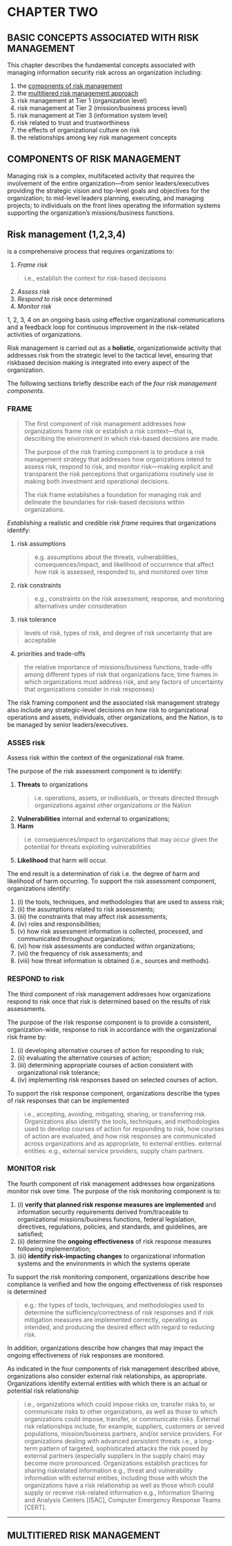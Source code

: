 # CHAPTER TWO
## BASIC CONCEPTS ASSOCIATED WITH RISK MANAGEMENT
This chapter describes the fundamental concepts associated with managing information
security risk across an organization including: 
1. the [components of risk management](#components-of-risk-management)
2. the [multitiered risk management approach](#multitiered-risk-management)
3. risk management at Tier 1 (organization level)
4. risk management at Tier 2 (mission/business process level)
5. risk management at Tier 3 (information system level)
6. risk related to trust and trustworthiness
7. the effects of organizational culture on risk
8. the relationships among key risk management concepts

## COMPONENTS OF RISK MANAGEMENT
Managing risk is a complex, multifaceted activity that requires the involvement of the entire
organization—from senior leaders/executives providing the strategic vision and top-level goals
and objectives for the organization; to mid-level leaders planning, executing, and managing
projects; to individuals on the front lines operating the information systems supporting the
organization’s missions/business functions.

## Risk management (1,2,3,4)
is a comprehensive process that requires organizations to:
1. _Frame risk_
> i.e., establish the context for risk-based decisions
2. _Assess risk_
3. _Respond to risk_ once determined
4. _Monitor risk_

1, 2, 3, 4 on an ongoing basis using effective organizational communications and
 a feedback loop for continuous improvement in the risk-related activities of organizations.
 
Risk management is carried out as a **holistic**,
organizationwide activity that addresses risk from the strategic level to the tactical level,
ensuring that riskbased decision making is integrated into every aspect of the organization.

The following sections briefly describe each of the *four risk management components*.

### FRAME
   > The first component of risk management addresses how organizations frame risk or establish a
   > risk context—that is, describing the environment in which risk-based decisions are made.
   >
   > The purpose of the risk framing component is to produce a risk management strategy that addresses
   > how organizations intend to assess risk, respond to risk, and monitor risk—making explicit and
   > transparent the risk perceptions that organizations routinely use in making both investment and
   > operational decisions.
   >
   > The risk frame establishes a foundation for managing risk and delineate
   > the boundaries for risk-based decisions within organizations.

*Establishing* a realistic and credible *risk frame* requires that organizations identify:

1. risk assumptions
   > e.g. assumptions about the threats, vulnerabilities, consequences/impact,
   > and likelihood of occurrence that affect how risk is assessed, responded to, and monitored over time
2. risk constraints
   > e.g., constraints on the risk assessment, response, and monitoring alternatives under consideration
3. risk tolerance
  > levels of risk, types of risk, and degree of risk uncertainty that are acceptable
4. priorities and trade-offs
  >  the relative importance of missions/business functions, trade-offs among
  > different types of risk that organizations face, time frames in which organizations must address
  >risk, and any factors of uncertainty that organizations consider in risk responses)

The risk framing component and the associated risk management strategy also include any strategic-level
decisions on how risk to organizational operations and assets, individuals, other organizations,
and the Nation, is to be managed by senior leaders/executives.

### ASSES risk
Assess risk within the context of the organizational risk frame.

The purpose of the risk assessment component is to
identify:
1. **Threats** to organizations
   > i.e. operations, assets, or individuals, or threats directed
   > through organizations against other organizations or the Nation
3. **Vulnerabilities** internal and external to organizations;
4.  **Harm**
   > i.e. consequences/impact to organizations that may occur given the potential for threats exploiting vulnerabilities
5. **Likelihood** that harm will occur.

The end result is a determination of risk
i.e. the degree of harm and likelihood of harm occurring.
To support the risk assessment component, organizations identify:
1. (i) the tools, techniques, and methodologies that are used to assess risk;
2. (ii) the assumptions related to risk assessments;
3. (iii) the constraints that may affect risk assessments;
4. (iv) roles and responsibilities;
5. (v) how risk assessment information is collected, processed, and communicated throughout organizations;
6. (vi) how risk assessments are conducted within organizations;
7. (vii) the frequency of risk assessments; and
8. (viii) how threat information is obtained (i.e., sources and methods).

### RESPOND to risk
The third component of risk management addresses how organizations respond to risk once that
risk is determined based on the results of risk assessments.

The purpose of the risk response component is to provide a consistent, organization-wide, response to risk in accordance with the organizational risk frame by:
1. (i) developing alternative courses of action for responding to risk;
2. (ii) evaluating the alternative courses of action;
3. (iii) determining appropriate courses of action consistent with organizational risk tolerance;
4. (iv) implementing risk responses based on selected courses of action.

To support the risk response component, organizations describe the types of risk responses that can be implemented
> i.e., accepting, avoiding, mitigating, sharing, or transferring risk.
Organizations also identify the tools, techniques, and methodologies used to develop courses of action for responding to risk, how courses of action are evaluated, and how risk responses are communicated across organizations and as appropriate, to external entities.
> external entities: e.g., external service providers, supply chain partners.

### MONITOR risk
The fourth component of risk management addresses how organizations monitor risk over time.
The purpose of the risk monitoring component is to:
1. (i) **verify that planned risk response measures are implemented** and information security requirements derived from/traceable to organizational missions/business functions, federal legislation, directives, regulations, policies,
and standards, and guidelines, are satisfied;
2. (ii) determine the **ongoing effectiveness** of risk response measures following implementation;
3. (iii) **identify risk-impacting changes** to organizational information systems and the environments in which the systems operate

To support the risk monitoring component, organizations describe how compliance is verified and
how the ongoing effectiveness of risk responses is determined
> e.g.: the types of tools, techniques, and methodologies used to determine the sufficiency/correctness of risk responses and if risk mitigation measures are implemented correctly, operating as intended, and producing the desired
effect with regard to reducing risk.

In addition, organizations describe how changes that may impact the ongoing effectiveness of risk responses are monitored. 

As indicated in the four components of risk management described above, organizations also
consider external risk relationships, as appropriate.
Organizations identify external entities with which there is an actual or potential risk relationship
> i.e., organizations which could impose risks on, transfer risks to, or communicate risks to other organizations, as well as those to which organizations could impose, transfer, or communicate risks.
External risk relationships include, for example, suppliers, customers or served populations, mission/business partners, and/or service providers.
For organizations dealing with advanced persistent threats
> i.e., a long-term pattern of targeted, sophisticated attacks
the risk posed by external partners (especially suppliers in the supply chain) may become more pronounced.
Organizations establish practices for sharing riskrelated information
> e.g., threat and vulnerability information
with external entities, including those with which the organizations have a risk relationship as well as those which could supply or receive risk-related information
> e.g., Information Sharing and Analysis Centers [ISAC], Computer Emergency Response Teams [CERT].
___
## MULTITIERED RISK MANAGEMENT

